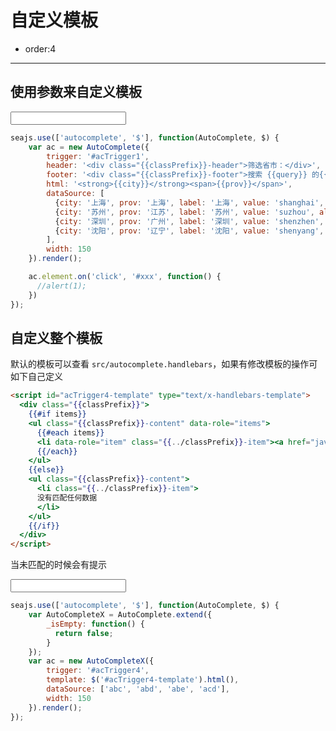 # 自定义模板

- order:4

----

<script>
seajs.use('select.css');
</script>

## 使用参数来自定义模板

<input id="acTrigger1" type="text" value="" />

<style>
.ui-select-item a {padding: 7px 10px 7px 0;}
.ui-select-item a span {float: right; color: #ccc;}
.ui-select-header, .ui-select-footer {padding: 3px 10px; font-size: 12px;}
.ui-select-footer {text-align: right;}
</style>

````javascript
seajs.use(['autocomplete', '$'], function(AutoComplete, $) {
    var ac = new AutoComplete({
        trigger: '#acTrigger1',
        header: '<div class="{{classPrefix}}-header">筛选省市：</div>',
        footer: '<div class="{{classPrefix}}-footer">搜索 {{query}} 的{{length}}个结果</div>',
        html: '<strong>{{city}}</strong><span>{{prov}}</span>',
        dataSource: [
          {city: '上海', prov: '上海', label: '上海', value: 'shanghai', alias: ['上海']},
          {city: '苏州', prov: '江苏', label: '苏州', value: 'suzhou', alias: ['苏州']},
          {city: '深圳', prov: '广州', label: '深圳', value: 'shenzhen', alias: ['深圳']},
          {city: '沈阳', prov: '辽宁', label: '沈阳', value: 'shenyang', alias: ['沈阳']}
        ],
        width: 150
    }).render();

    ac.element.on('click', '#xxx', function() {
      //alert(1);
    })
});
````

## 自定义整个模板

默认的模板可以查看 `src/autocomplete.handlebars`，如果有修改模板的操作可如下自己定义

````html
<script id="acTrigger4-template" type="text/x-handlebars-template">
  <div class="{{classPrefix}}">    
    {{#if items}}
    <ul class="{{classPrefix}}-content" data-role="items">
      {{#each items}}
      <li data-role="item" class="{{../classPrefix}}-item"><a href="javascript:''">{{> html}}</a></li>
      {{/each}}
    </ul>
    {{else}}
    <ul class="{{classPrefix}}-content">
      <li class="{{../classPrefix}}-item">
      没有匹配任何数据
      </li>
    </ul>
    {{/if}}
  </div>
</script>
````

当未匹配的时候会有提示

<input id="acTrigger4" type="text" value="" />

````javascript
seajs.use(['autocomplete', '$'], function(AutoComplete, $) {
    var AutoCompleteX = AutoComplete.extend({
        _isEmpty: function() {
          return false;
        }
    });
    var ac = new AutoCompleteX({
        trigger: '#acTrigger4',
        template: $('#acTrigger4-template').html(),
        dataSource: ['abc', 'abd', 'abe', 'acd'],
        width: 150
    }).render();
});
````